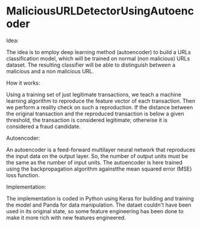 # MaliciousURLDetectorUsingAutoencoder

Idea:

The idea is to employ deep learning method (autoencoder) to build a URLs classification model, which will be trained on normal (non malicious) URLs dataset. The resulting classifier will be able to distinguish between a malicious and a non malicious URL. 

How it works:

Using a training set of just legitimate transactions, we teach a machine learning algorithm to reproduce the feature vector of each transaction. Then we perform a reality check on such a reproduction. If the distance between the original transaction and the reproduced transaction is below a given threshold, the transaction is considered legitimate; otherwise it is considered a fraud candidate.

Autoencoder:

An autoencoder is a feed-forward multilayer neural network that reproduces the input data on the output layer. So, the number of output units must be the same as the number of input units. The autoencoder is here trained using the backpropagation algorithm againstthe mean squared error (MSE) loss function.

Implementation:

The implementation is coded in Python using Keras for building and training the model and Panda for data manipulation.
The dataet couldn't have been used in its original state, so some feature engineering has been done to make it more rich with new features engineered. 
